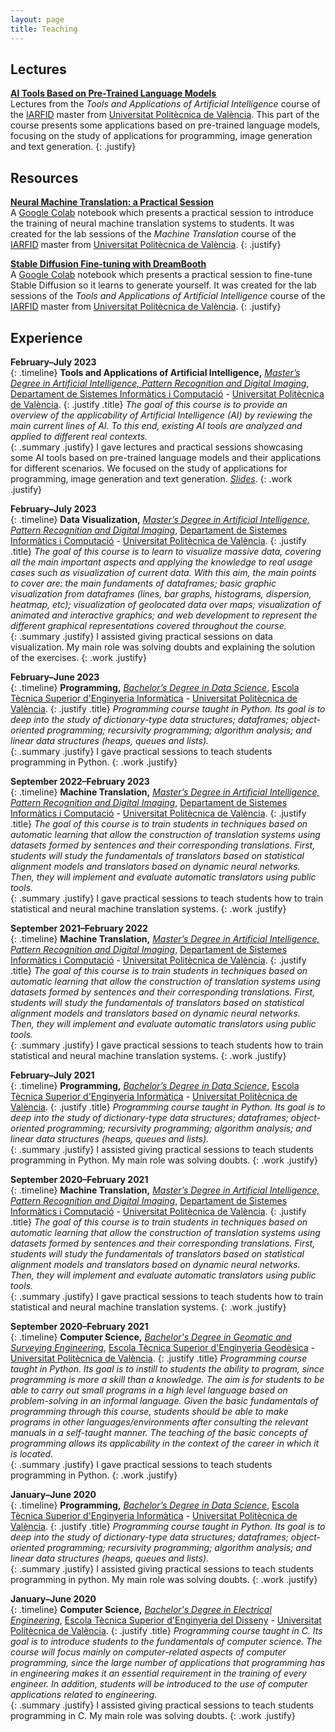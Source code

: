 ```yaml
---
layout: page
title: Teaching
---
```

## Lectures
**[AI Tools Based on Pre-Trained Language Models](/lectures/ptlm.markdown)** <br />
Lectures from the *Tools and Applications of Artificial Intelligence* course of the [IARFID](https://www.upv.es/titulaciones/MUIARFID/) master from [Universitat Politècnica de València](https://www.upv.es/en). This part of the course presents some applications based on pre-trained language models, focusing on the study of applications for programming, image generation and text generation.
{: .justify}

## Resources
**[Neural Machine Translation: a Practical Session](https://github.com/midobal/nmt-practical-session)** <br />
A [Google Colab](https://colab.research.google.com/) notebook which presents a practical session to introduce the training of neural machine translation systems to students. It was created for the lab sessions of the *Machine Translation* course of the [IARFID](https://www.upv.es/titulaciones/MUIARFID/) master from [Universitat Politècnica de València](https://www.upv.es/en).
{: .justify}

**[Stable Diffusion Fine-tuning with DreamBooth](https://github.com/midobal/sd-fine-tuning-practical-session)** <br />
A [Google Colab](https://colab.research.google.com/) notebook which presents a practical session to fine-tune Stable Diffusion so it learns to generate yourself. It was created for the lab sessions of the *Tools and Applications of Artificial Intelligence* course of the [IARFID](https://www.upv.es/titulaciones/MUIARFID/) master from [Universitat Politècnica de València](https://www.upv.es/en).
{: .justify}

## Experience
**February&ndash;July 2023** <br />
{: .timeline}
**Tools and Applications of Artificial Intelligence,** *[Master’s Degree in Artificial Intelligence, Pattern Recognition and Digital Imaging](http://www.upv.es/titulaciones/MUIARFID/indexi.html)*, [Departament de Sistemes Informàtics i Computació](http://www.upv.es/entidades/DSIC/index.html) - [Universitat Politècnica de València](http://www.upv.es/).
{: .justify .title}
*The goal of this course is to provide an overview of the applicability of Artificial Intelligence (AI) by reviewing the main current lines of AI. To this end, existing AI tools are analyzed and applied to different real contexts.* <br />
{: .summary .justify}
I gave lectures and practical sessions showcasing some AI tools based on pre-trained language models and their applications for different scenarios. We focused on the study of applications for programming, image generation and text generation. *[Slides](/lectures/ptlm.markdown)*.
{: .work .justify}

**February&ndash;July 2023** <br />
{: .timeline}
**Data Visualization,** *[Master’s Degree in Artificial Intelligence, Pattern Recognition and Digital Imaging](http://www.upv.es/titulaciones/MUIARFID/indexi.html)*, [Departament de Sistemes Informàtics i Computació](http://www.upv.es/entidades/DSIC/index.html) - [Universitat Politècnica de València](http://www.upv.es/).
{: .justify .title}
*The goal of this course is to learn to visualize massive data, covering all the main important aspects and applying the knowledge to real usage cases such as visualization of current data. With this aim, the main points to cover are: the main fundaments of dataframes; basic graphic visualization from dataframes (lines, bar graphs, histograms, dispersion, heatmap, etc); visualization of geolocated data over maps; visualization of animated and interactive graphics; and web development to represent the different graphical representations covered throughout the course.* <br />
{: .summary .justify}
I assisted giving practical sessions on data visualization. My main role was solving doubts and explaining the solution of the exercises.
{: .work .justify}

**February&ndash;June 2023** <br />
{: .timeline}
**Programming,** *[Bachelor’s Degree in Data Science](http://www.upv.es/titulaciones/GCD/indexi.html)*, [Escola Tècnica Superior d'Enginyeria Informàtica](https://www.inf.upv.es/www/etsinf/en/) - [Universitat Politècnica de València](http://www.upv.es/).
{: .justify .title}
*Programming course taught in Python. Its goal is to deep into the study of dictionary-type data structures; dataframes; object-oriented programming; recursivity programming; algorithm analysis; and linear data structures (heaps, queues and lists).* <br />
{: .summary .justify}
I gave practical sessions to teach students programming in Python.
{: .work .justify}

**September 2022&ndash;February 2023** <br />
{: .timeline}
**Machine Translation,** *[Master’s Degree in Artificial Intelligence, Pattern Recognition and Digital Imaging](http://www.upv.es/titulaciones/MUIARFID/indexi.html)*, [Departament de Sistemes Informàtics i Computació](http://www.upv.es/entidades/DSIC/index.html) - [Universitat Politècnica de València](http://www.upv.es/).
{: .justify .title}
*The goal of this course is to train students in techniques based on automatic learning that allow the construction of translation systems using datasets formed by sentences and their corresponding translations. First, students will study the fundamentals of translators based on statistical alignment models and translators based on dynamic neural networks. Then, they will implement and evaluate automatic translators using public tools.* <br />
{: .summary .justify}
I gave practical sessions to teach students how to train statistical and neural machine translation systems.
{: .work .justify}

**September 2021&ndash;February 2022** <br />
{: .timeline}
**Machine Translation,** *[Master’s Degree in Artificial Intelligence, Pattern Recognition and Digital Imaging](http://www.upv.es/titulaciones/MUIARFID/indexi.html)*, [Departament de Sistemes Informàtics i Computació](http://www.upv.es/entidades/DSIC/index.html) - [Universitat Politècnica de València](http://www.upv.es/).
{: .justify .title}
*The goal of this course is to train students in techniques based on automatic learning that allow the construction of translation systems using datasets formed by sentences and their corresponding translations. First, students will study the fundamentals of translators based on statistical alignment models and translators based on dynamic neural networks. Then, they will implement and evaluate automatic translators using public tools.* <br />
{: .summary .justify}
I gave practical sessions to teach students how to train statistical and neural machine translation systems.
{: .work .justify}

**February&ndash;July 2021** <br />
{: .timeline}
**Programming,** *[Bachelor’s Degree in Data Science](http://www.upv.es/titulaciones/GCD/indexi.html)*, [Escola Tècnica Superior d'Enginyeria Informàtica](https://www.inf.upv.es/www/etsinf/en/) - [Universitat Politècnica de València](http://www.upv.es/).
{: .justify .title}
*Programming course taught in Python. Its goal is to deep into the study of dictionary-type data structures; dataframes; object-oriented programming; recursivity programming; algorithm analysis; and linear data structures (heaps, queues and lists).* <br />
{: .summary .justify}
I assisted giving practical sessions to teach students programming in Python. My main role was solving doubts.
{: .work .justify}

**September 2020&ndash;February 2021** <br />
{: .timeline}
**Machine Translation,** *[Master’s Degree in Artificial Intelligence, Pattern Recognition and Digital Imaging](http://www.upv.es/titulaciones/MUIARFID/indexi.html)*, [Departament de Sistemes Informàtics i Computació](http://www.upv.es/entidades/DSIC/index.html) - [Universitat Politècnica de València](http://www.upv.es/).
{: .justify .title}
*The goal of this course is to train students in techniques based on automatic learning that allow the construction of translation systems using datasets formed by sentences and their corresponding translations. First, students will study the fundamentals of translators based on statistical alignment models and translators based on dynamic neural networks. Then, they will implement and evaluate automatic translators using public tools.* <br />
{: .summary .justify}
I gave practical sessions to teach students how to train statistical and neural machine translation systems.
{: .work .justify}

**September 2020&ndash;February 2021** <br />
{: .timeline}
**Computer Science,** *[Bachelor's Degree in Geomatic and Surveying Engineering](http://www.upv.es/titulaciones/GIGT/indexi.html)*, [Escola Tècnica Superior d'Enginyeria Geodèsica](http://www.upv.es/entidades/ETSIGCT/index-en.html) - [Universitat Politècnica de València](http://www.upv.es/).
{: .justify .title}
*Programming course taught in Python. Its goal is to instill to students the ability to program, since programming is more a skill than a knowledge. The aim is for students to be able to carry out small programs in a high level language based on problem-solving in an informal language. Given the basic fundamentals of programming through this course, students should be able to make programs in other languages/environments after consulting the relevant manuals in a self-taught manner. The teaching of the basic concepts of programming allows its applicability in the context of the career in which it is located.* <br />
{: .summary .justify}
I gave practical sessions to teach students programming in Python.
{: .work .justify}

**January&ndash;June 2020** <br />
{: .timeline}
**Programming,** *[Bachelor’s Degree in Data Science](http://www.upv.es/titulaciones/GCD/indexi.html)*, [Escola Tècnica Superior d'Enginyeria Informàtica](https://www.inf.upv.es/www/etsinf/en/) - [Universitat Politècnica de València](http://www.upv.es/).
{: .justify .title}
*Programming course taught in Python. Its goal is to deep into the study of dictionary-type data structures; dataframes; object-oriented programming; recursivity programming; algorithm analysis; and linear data structures (heaps, queues and lists).* <br />
{: .summary .justify}
I assisted giving practical sessions to teach students programming in python. My main role was solving doubts.
{: .work .justify}

**January&ndash;June 2020** <br />
{: .timeline}
**Computer Science,** *[Bachelor's Degree in Electrical Engineering](http://www.upv.es/titulaciones/GIEL/)*, [Escola Tècnica Superior d'Enginyeria del Disseny](http://www.upv.es/entidades/ETSID/) - [Universitat Politècnica de València](http://www.upv.es/).
{: .justify .title}
*Programming course taught in C. Its goal is to introduce students to the fundamentals of computer science. The course will focus mainly on computer-related aspects of computer programming, since the large number of applications that programming has in engineering makes it an essential requirement in the training of every engineer. In addition, students will be introduced to the use of computer applications related to engineering.* <br />
{: .summary .justify}
I assisted giving practical sessions to teach students programming in C. My main role was solving doubts.
{: .work .justify}
